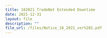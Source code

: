 ```yaml
---
title: 182021 TradeNet Extended Downtime
date: 2021-12-31
layout: file
description: ""
file_url: /files/Notice_18_2021_ver%201.pdf
---
```

